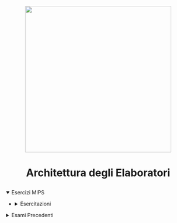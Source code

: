 <div align="center">
  <img src="https://images.anandtech.com/doci/12699/logo_678x452.png"
  width=400> </img>
</div>

# <p align="center"> Architettura degli Elaboratori </p>

<details open>
<summary> Esercizi MIPS </summary>

- <details closed>
  <summary> Esercitazioni </summary>


  <details closed>
    
    <summary> Simulazione Opzionale 28 Marzo 2023 </summary>

  - [Traccia](https://github.com/FedVlogger17/Uni-Notes/blob/main/Primo%20Anno/Secondo%20Semestre/Architettura%20degli%20Elaboratori/Simulazione%20Opzionale%2028%20Marzo%202023/README.pdf)

  - [Solution.asm](https://github.com/FedVlogger17/Uni-Notes/blob/main/Primo%20Anno/Secondo%20Semestre/Architettura%20degli%20Elaboratori/Simulazione%20Opzionale%2028%20Marzo%202023/program01.asm)

  </details>

</details>

<details closed> 
  <summary> Esami Precedenti </summary>

<details closed>
  <summary> 10 Giugno 2022 </summary>
  
- [Traccia](https://github.com/FedVlogger17/Uni-Notes/blob/main/Primo%20Anno/Secondo%20Semestre/Architettura%20degli%20Elaboratori/Esame%20Mips%2010%20Giugno%202022/README.pdf)
- [Solution.asm](https://github.com/FedVlogger17/Uni-Notes/blob/main/Primo%20Anno/Secondo%20Semestre/Architettura%20degli%20Elaboratori/Esame%20Mips%2010%20Giugno%202022/program01.asm)

</details>

<details closed>
<summary> 9 Settembre 2022 </summary>
  
- [Traccia](https://github.com/FedVlogger17/Uni-Notes/blob/main/Primo%20Anno/Secondo%20Semestre/Architettura%20degli%20Elaboratori/Esame%20Mips%209%20Settembre%202022/README.pdf)
- [Solution.asm](https://github.com/FedVlogger17/Uni-Notes/blob/main/Primo%20Anno/Secondo%20Semestre/Architettura%20degli%20Elaboratori/Esame%20Mips%209%20Settembre%202022/program01.asm)

</details>

<details closed>
<summary> 24 Gennaio 2023 </summary>
  
- [Traccia]()
- [Solution.asm]()

</details>

</details>
